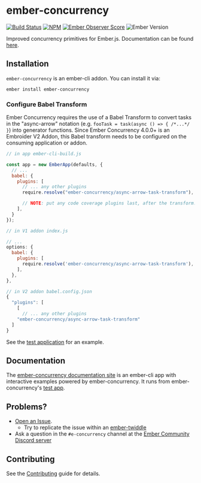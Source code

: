 # ember-concurrency

[![Build Status][build-status-img]][build-status-link]
[![NPM][npm-badge-img]][npm-badge-link]
[![Ember Observer Score][ember-observer-badge]][ember-observer-url]
![Ember Version][ember-version]

Improved concurrency primitives for Ember.js. Documentation can be
found [here](http://ember-concurrency.com).

## Installation

`ember-concurrency` is an ember-cli addon. You can install it via:

    ember install ember-concurrency

### Configure Babel Transform

Ember Concurrency requires the use of a Babel Transform to convert tasks in the "async-arrow" notation (e.g. `fooTask = task(async () => { /*...*/ }`) into generator functions. Since Ember Concurrency 4.0.0+ is an Embroider V2 Addon, this Babel transform needs to be configured on the consuming application or addon.

```js
// in app ember-cli-build.js

const app = new EmberApp(defaults, {
  // ...
  babel: {
    plugins: [
      // ... any other plugins
      require.resolve("ember-concurrency/async-arrow-task-transform"),

      // NOTE: put any code coverage plugins last, after the transform.
    ],
  }
});

// in V1 addon index.js

// ...
options: {
  babel: {
    plugins: [
      require.resolve('ember-concurrency/async-arrow-task-transform'),
    ],
  },
},

// in V2 addon babel.config.json
{
  "plugins": [
    [
      // ... any other plugins
    "ember-concurrency/async-arrow-task-transform"
  ]
}
```

See the [test application](https://github.com/machty/ember-concurrency/blob/master/packages/test-app/ember-cli-build.js) for an example.

## Documentation

The [ember-concurrency documentation site](http://ember-concurrency.com) is an ember-cli app
with interactive examples powered by ember-concurrency. It runs from
ember-concurrency's [test app](https://github.com/machty/ember-concurrency/tree/master/packages/test-app/app).

## Problems?

- [Open an Issue](https://github.com/machty/ember-concurrency/issues).
  - Try to replicate the issue within an [ember-twiddle][twiddle-starter]
- Ask a question in the `#e-concurrency` channel at the [Ember Community Discord server](https://discord.gg/zT3asNS)

## Contributing

See the [Contributing](CONTRIBUTING.md) guide for details.

[build-status-img]: https://github.com/machty/ember-concurrency/workflows/CI/badge.svg
[build-status-link]: https://github.com/machty/ember-concurrency
[npm-badge-img]: https://badge.fury.io/js/ember-concurrency.svg
[npm-badge-link]: http://badge.fury.io/js/ember-concurrency
[ember-observer-badge]: http://emberobserver.com/badges/ember-concurrency.svg
[ember-observer-url]: http://emberobserver.com/addons/ember-concurrency
[ember-version]: https://img.shields.io/badge/Ember-4.0+-brightgreen.svg
[twiddle-starter]: https://ember-twiddle.com/b2b0c016f4df24261381487b60c707f3?numColumns=2&openFiles=templates.application.hbs%2Ctemplates.application.hbs
